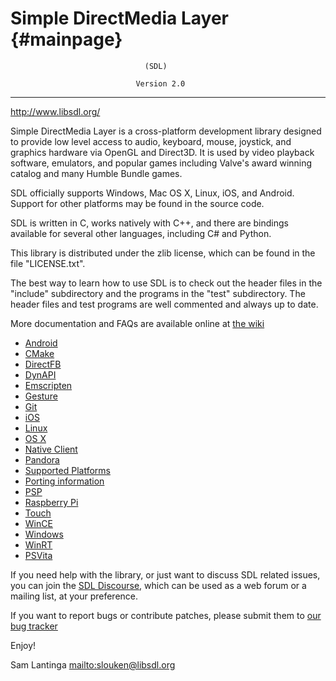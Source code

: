 Simple DirectMedia Layer {#mainpage}
========================

                                  (SDL)

                                Version 2.0

---
http://www.libsdl.org/

Simple DirectMedia Layer is a cross-platform development library designed to provide low level access to audio, keyboard, mouse, joystick, and graphics hardware via OpenGL and Direct3D. It is used by
video playback software, emulators, and popular games including Valve's award winning catalog and many Humble Bundle games.

SDL officially supports Windows, Mac OS X, Linux, iOS, and Android. Support for other platforms may be found in the source code.

SDL is written in C, works natively with C++, and there are bindings available for several other languages, including C# and Python.

This library is distributed under the zlib license, which can be found in the file "LICENSE.txt".

The best way to learn how to use SDL is to check out the header files in the "include" subdirectory and the programs in the "test" subdirectory. The header files and test programs are well commented
and always up to date.

More documentation and FAQs are available online at [the wiki](http://wiki.libsdl.org/)

- [Android](README-android.md)
- [CMake](README-cmake.md)
- [DirectFB](README-directfb.md)
- [DynAPI](README-dynapi.md)
- [Emscripten](README-emscripten.md)
- [Gesture](README-gesture.md)
- [Git](README-git.md)
- [iOS](README-ios.md)
- [Linux](README-linux.md)
- [OS X](README-macosx.md)
- [Native Client](README-nacl.md)
- [Pandora](README-pandora.md)
- [Supported Platforms](README-platforms.md)
- [Porting information](README-porting.md)
- [PSP](README-psp.md)
- [Raspberry Pi](README-raspberrypi.md)
- [Touch](README-touch.md)
- [WinCE](README-wince.md)
- [Windows](README-windows.md)
- [WinRT](README-winrt.md)
- [PSVita](README-vita.md)

If you need help with the library, or just want to discuss SDL related issues, you can join the [SDL Discourse](https://discourse.libsdl.org/), which can be used as a web forum or a mailing list, at
your preference.

If you want to report bugs or contribute patches, please submit them to
[our bug tracker](https://github.com/libsdl-org/SDL/issues)

Enjoy!

Sam Lantinga <mailto:slouken@libsdl.org>

